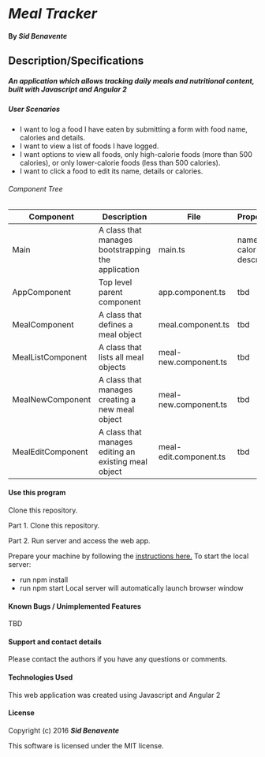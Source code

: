 # _Meal Tracker_

#### By _**Sid Benavente**_

## Description/Specifications

##### An application which allows tracking daily meals and nutritional content, built with Javascript and Angular 2

##### User Scenarios
* I want to log a food I have eaten by submitting a form with food name, calories and details.
* I want to view a list of foods I have logged.
* I want options to view all foods, only high-calorie foods (more than 500 calories), or only lower-calorie foods (less than 500 calories).
* I want to click a food to edit its name, details or calories.


###### Component Tree
| Component     | Description          | File | Properties/Methods |
| ------------- |-------------| ----- | -----|
|Main| A class that manages bootstrapping the application | main.ts | name: string, calories: number, description: string |
|AppComponent| Top level parent component | app.component.ts | tbd |
|MealComponent| A class that defines a meal object | meal.component.ts | tbd |
|MealListComponent| A class that lists all meal objects | meal-new.component.ts | tbd |
|MealNewComponent| A class that manages creating a new meal object | meal-new.component.ts | tbd |
|MealEditComponent| A class that manages editing an existing meal object | meal-edit.component.ts | tbd |

#### Use this program
Clone this repository.

Part 1. Clone this repository.

Part 2. Run server and access the web app.

Prepare your machine by following the [instructions here.](https://www.learnhowtoprogram.com/javascript/getting-started-with-javascript-2f9a73dc-b7f5-4a22-9101-e69d49f552ac/javascript-installation-and-setup-homework)
To start the local server:
* run npm install
* run npm start
Local server will automatically launch browser window

#### Known Bugs / Unimplemented Features
TBD

#### Support and contact details
Please contact the authors if you have any questions or comments.

#### Technologies Used
This web application was created using Javascript and Angular 2

#### License
Copyright (c) 2016 _**Sid Benavente**_

This software is licensed under the MIT license.
